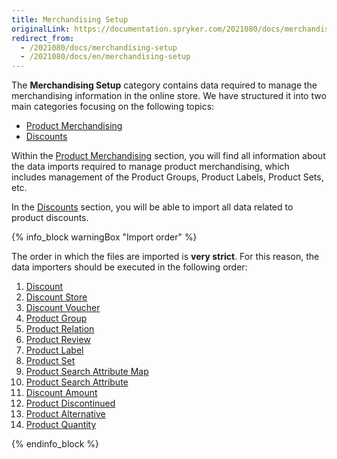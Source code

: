 ```yaml
---
title: Merchandising Setup
originalLink: https://documentation.spryker.com/2021080/docs/merchandising-setup
redirect_from:
  - /2021080/docs/merchandising-setup
  - /2021080/docs/en/merchandising-setup
---
```


The **Merchandising Setup** category contains data required to manage the merchandising information in the online store. We have structured it into two main categories focusing on the following topics:

* [Product Merchandising](https://documentation.spryker.com/docs/product-merchandising)
* [ Discounts](https://documentation.spryker.com/docs/discounts)

Within the [Product Merchandising](https://documentation.spryker.com/docs/product-merchandising) section, you will find all information about the data imports required to manage product merchandising, which includes management of the Product Groups, Product Labels, Product Sets, etc.

In the [ Discounts](https://documentation.spryker.com/docs/discounts) section, you will be able to import all data related to product discounts.

{% info_block warningBox "Import order" %}

The order in which the files are imported is **very strict**. For this reason, the data importers should be executed in the following order:

1. [Discount](https://documentation.spryker.com/docs/file-details-discountcsv)
2. [Discount Store](https://documentation.spryker.com/docs/file-details-discount-storecsv)
3. [Discount Voucher](https://documentation.spryker.com/docs/file-details-discount-vouchercsv)
4. [Product Group](https://documentation.spryker.com/docs/file-details-product-groupcsv)
5. [Product Relation](https://documentation.spryker.com/docs/file-details-product-relationcsv)
6. [Product Review](https://documentation.spryker.com/docs/file-details-product-reviewcsv)
7. [Product Label](https://documentation.spryker.com/docs/file-details-product-labelcsv)
8. [Product Set](https://documentation.spryker.com/docs/file-details-product-setcsv)
9. [Product Search Attribute Map](https://documentation.spryker.com/docs/file-details-product-search-attribute-mapcsv)
10. [Product Search Attribute](https://documentation.spryker.com/docs/file-details-product-search-attributecsv)
1. [Discount Amount](https://documentation.spryker.com/docs/file-details-discount-amountcsv)
2. [Product Discontinued](https://documentation.spryker.com/docs/file-details-product-discontinuedcsv)
3. [Product Alternative](https://documentation.spryker.com/docs/file-details-product-alternativecsv)
4. [Product Quantity](https://documentation.spryker.com/docs/file-details-product-quantitycsv)


{% endinfo_block %}
